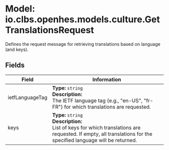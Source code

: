 # Model: io.clbs.openhes.models.culture.GetTranslationsRequest

Defines the request message for retrieving translations based on language (and keys).

## Fields

| Field | Information |
| --- | --- |
| ietfLanguageTag | <b>Type:</b> `string`<br><b>Description:</b><br>The IETF language tag (e.g., "en-US", "fr-FR") for which translations are requested. |
| keys | <b>Type:</b> `string`<br><b>Description:</b><br>List of keys for which translations are requested. If empty, all translations for the specified language will be returned. |

